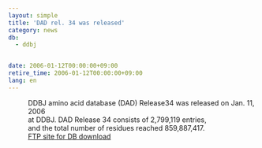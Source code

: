 ```yaml
---
layout: simple
title: 'DAD rel. 34 was released'
category: news
db:
  - ddbj


date: 2006-01-12T00:00:00+09:00
retire_time: 2006-01-12T00:00:00+09:00
lang: en
---
```


<dd>DDBJ amino acid database (DAD) Release34 was released on Jan. 11, 2006<br> at DDBJ. DAD Release 34 consists of 2,799,119 entries,<br> and the total number of residues reached 859,887,417.
<dd><a href="/services/index-e.html ">FTP site for DB download</a></dd>
</dd>
